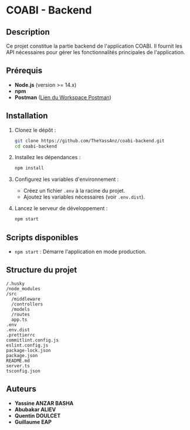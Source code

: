 # COABI - Backend

## Description

Ce projet constitue la partie backend de l'application COABI. Il fournit les API nécessaires pour gérer les fonctionnalités principales de l'application.

## Prérequis

- **Node.js** (version >= 14.x)
- **npm**
- **Postman** ([Lien du Workspace Postman](https://coabi-team.postman.co/workspace/fcba6f8d-1708-46a4-92d1-3cbe1b2a12d4))

## Installation

1. Clonez le dépôt :

   ```bash
   git clone https://github.com/TheYassAnz/coabi-backend.git
   cd coabi-backend
   ```

2. Installez les dépendances :

   ```bash
   npm install
   ```

3. Configurez les variables d'environnement :

   - Créez un fichier `.env` à la racine du projet.
   - Ajoutez les variables nécessaires (voir `.env.dist`).

4. Lancez le serveur de développement :
   ```bash
   npm start
   ```

## Scripts disponibles

- `npm start` : Démarre l'application en mode production.

## Structure du projet

```
/.husky
/node_modules
/src
  /middleware
  /controllers
  /models
  /routes
  app.ts
.env
.env.dist
.prettierrc
commitlint.config.js
eslint.config.js
package-lock.json
package.json
README.md
server.ts
tsconfig.json
```

## Auteurs

- **Yassine ANZAR BASHA**
- **Abubakar ALIEV**
- **Quentin DOULCET**
- **Guillaume EAP**
